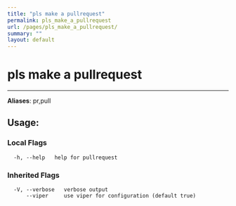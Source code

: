 ```yaml
---
title: "pls make a pullrequest"
permalink: pls_make_a_pullrequest
url: /pages/pls_make_a_pullrequest/
summary: ""
layout: default
---
```

# pls make a pullrequest 

---
**Aliases**: pr,pull

## Usage:

### Local Flags

```
  -h, --help   help for pullrequest
```

### Inherited Flags

```
  -V, --verbose   verbose output
      --viper     use viper for configuration (default true)
```
